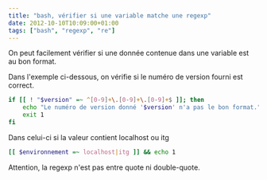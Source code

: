 ```yaml
---
title: "bash, vérifier si une variable matche une regexp"
date: 2012-10-10T10:09:00+01:00
tags: ["bash", "regexp", "re"]
---
```

On peut facilement vérifier si une donnée contenue dans une variable est au bon format.

Dans l'exemple ci-dessous, on vérifie si le numéro de version fourni est correct.


```bash
if [[ ! "$version" =~ ^[0-9]+\.[0-9]+\.[0-9]+$ ]]; then
    echo "Le numéro de version donné '$version' n'a pas le bon format."
    exit 1
fi
```

Dans celui-ci si la valeur contient localhost ou itg


```bash
[[ $environnement =~ localhost|itg ]] && echo 1
```

Attention, la regexp n'est pas entre quote ni double-quote.

